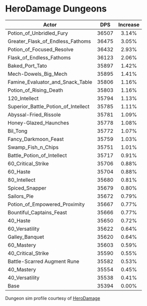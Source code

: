 # HeroDamage Dungeons
| Actor | DPS | Increase |
|---|:---:|:---:|
|Potion_of_Unbridled_Fury|36507|3.14%|
|Greater_Flask_of_Endless_Fathoms|36475|3.05%|
|Potion_of_Focused_Resolve|36432|2.93%|
|Flask_of_Endless_Fathoms|36123|2.06%|
|Baked_Port_Tato|35897|1.42%|
|Mech-Dowels_Big_Mech|35895|1.41%|
|Famine_Evaluator_and_Snack_Table|35806|1.16%|
|Potion_of_Rising_Death|35803|1.16%|
|120_Intellect|35794|1.13%|
|Superior_Battle_Potion_of_Intellect|35785|1.11%|
|Abyssal-Fried_Rissole|35781|1.09%|
|Honey-Glazed_Haunches|35778|1.08%|
|Bil_Tong|35772|1.07%|
|Fancy_Darkmoon_Feast|35759|1.03%|
|Swamp_Fish_n_Chips|35751|1.01%|
|Battle_Potion_of_Intellect|35717|0.91%|
|60_Critical_Strike|35706|0.88%|
|60_Haste|35704|0.88%|
|80_Intellect|35680|0.81%|
|Spiced_Snapper|35679|0.80%|
|Sailors_Pie|35672|0.79%|
|Potion_of_Empowered_Proximity|35667|0.77%|
|Bountiful_Captains_Feast|35666|0.77%|
|40_Haste|35650|0.72%|
|60_Versatility|35622|0.64%|
|Galley_Banquet|35620|0.64%|
|60_Mastery|35603|0.59%|
|40_Critical_Strike|35590|0.55%|
|Battle-Scarred Augment Rune|35582|0.53%|
|40_Mastery|35554|0.45%|
|40_Versatility|35538|0.41%|
|Base|35394|0.00%|

 Dungeon sim profile courtesy of [HeroDamage](https://www.herodamage.com/)